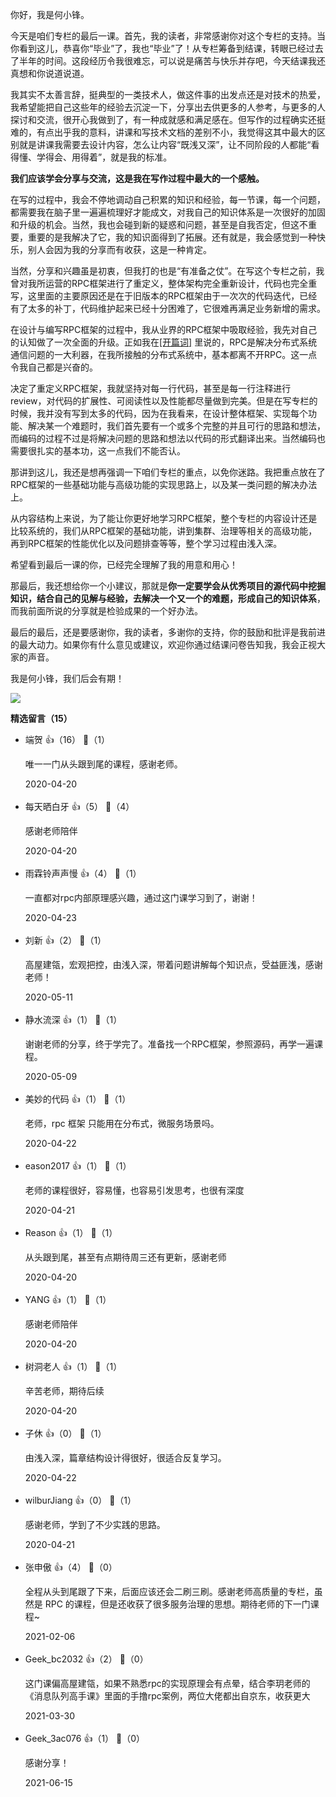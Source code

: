 你好，我是何小锋。

今天是咱们专栏的最后一课。首先，我的读者，非常感谢你对这个专栏的支持。当你看到这儿，恭喜你“毕业”了，我也“毕业”了！从专栏筹备到结课，转眼已经过去了半年的时间。这段经历令我很难忘，可以说是痛苦与快乐并存吧，今天结课我还真想和你说道说道。

我其实不太善言辞，挺典型的一类技术人，做这件事的出发点还是对技术的热爱，我希望能把自己这些年的经验去沉淀一下，分享出去供更多的人参考，与更多的人探讨和交流，很开心我做到了，有一种成就感和满足感在。但写作的过程确实还挺难的，有点出乎我的意料，讲课和写技术文档的差别不小，我觉得这其中最大的区别就是讲课我需要去设计内容，怎么让内容“既浅又深”，让不同阶段的人都能“看得懂、学得会、用得着”，就是我的标准。

**我们应该学会分享与交流，这是我在写作过程中最大的一个感触。**

在写的过程中，我会不停地调动自己积累的知识和经验，每一节课，每一个问题，都需要我在脑子里一遍遍梳理好才能成文，对我自己的知识体系是一次很好的加固和升级的机会。当然，我也会碰到新的疑惑和问题，甚至是自我否定，但这不重要，重要的是我解决了它，我的知识面得到了拓展。还有就是，我会感觉到一种快乐，别人会因为我的分享而有收获，这是一种肯定。

当然，分享和兴趣虽是初衷，但我打的也是“有准备之仗”。在写这个专栏之前，我曾对我所运营的RPC框架进行了重定义，整体架构完全重新设计，代码也完全重写，这里面的主要原因还是在于旧版本的RPC框架由于一次次的代码迭代，已经有了太多的补丁，代码维护起来已经十分困难了，它很难再满足业务新增的需求。

在设计与编写RPC框架的过程中，我从业界的RPC框架中吸取经验，我先对自己的认知做了一次全面的升级。正如我在[\[开篇词\]](https://time.geekbang.org/column/article/199649) 里说的，RPC是解决分布式系统通信问题的一大利器，在我所接触的分布式系统中，基本都离不开RPC。这一点令我自己都是兴奋的。

决定了重定义RPC框架，我就坚持对每一行代码，甚至是每一行注释进行review，对代码的扩展性、可阅读性以及性能都尽量做到完美。但是在写专栏的时候，我并没有写到太多的代码，因为在我看来，在设计整体框架、实现每个功能、解决某一个难题时，我们首先要有一个或多个完整的并且可行的思路和想法，而编码的过程不过是将解决问题的思路和想法以代码的形式翻译出来。当然编码也需要很扎实的基本功，这一点我们不能否认。

那讲到这儿，我还是想再强调一下咱们专栏的重点，以免你迷路。我把重点放在了RPC框架的一些基础功能与高级功能的实现思路上，以及某一类问题的解决办法上。

从内容结构上来说，为了能让你更好地学习RPC框架，整个专栏的内容设计还是比较系统的，我们从RPC框架的基础功能，讲到集群、治理等相关的高级功能，再到RPC框架的性能优化以及问题排查等等，整个学习过程由浅入深。

希望看到最后一课的你，已经完全理解了我的用意和用心！

那最后，我还想给你一个小建议，那就是**你一定要学会从优秀项目的源代码中挖掘知识，结合自己的见解与经验，去解决一个又一个的难题，形成自己的知识体系**，而我前面所说的分享就是检验成果的一个好办法。

最后的最后，还是要感谢你，我的读者，多谢你的支持，你的鼓励和批评是我前进的最大动力。如果你有什么意见或建议，欢迎你通过结课问卷告知我，我会正视大家的声音。

我是何小锋，我们后会有期！

[![](https://static001.geekbang.org/resource/image/a5/yy/a59c95f9ee9e238119265531d12058yy.jpg?wh=1142%2A801)](https://jinshuju.net/f/u49Ljk)
<div><strong>精选留言（15）</strong></div><ul>
<li><span>端贺</span> 👍（16） 💬（1）<p>唯一一门从头跟到尾的课程，感谢老师。</p>2020-04-20</li><br/><li><span>每天晒白牙</span> 👍（5） 💬（4）<p>感谢老师陪伴</p>2020-04-20</li><br/><li><span>雨霖铃声声慢</span> 👍（4） 💬（1）<p>一直都对rpc内部原理感兴趣，通过这门课学习到了，谢谢！</p>2020-04-23</li><br/><li><span>刘新</span> 👍（2） 💬（1）<p>高屋建瓴，宏观把控，由浅入深，带着问题讲解每个知识点，受益匪浅，感谢老师！</p>2020-05-11</li><br/><li><span>静水流深</span> 👍（1） 💬（1）<p>谢谢老师的分享，终于学完了。准备找一个RPC框架，参照源码，再学一遍课程。</p>2020-05-09</li><br/><li><span>美妙的代码</span> 👍（1） 💬（1）<p>老师，rpc 框架 只能用在分布式，微服务场景吗。</p>2020-04-22</li><br/><li><span>eason2017</span> 👍（1） 💬（1）<p>老师的课程很好，容易懂，也容易引发思考，也很有深度</p>2020-04-21</li><br/><li><span>Reason</span> 👍（1） 💬（1）<p>从头跟到尾，甚至有点期待周三还有更新，感谢老师</p>2020-04-20</li><br/><li><span>YANG</span> 👍（1） 💬（1）<p>感谢老师陪伴</p>2020-04-20</li><br/><li><span>树洞老人</span> 👍（1） 💬（1）<p>辛苦老师，期待后续</p>2020-04-20</li><br/><li><span>子休</span> 👍（0） 💬（1）<p>由浅入深，篇章结构设计得很好，很适合反复学习。</p>2020-04-22</li><br/><li><span>wilburJiang</span> 👍（0） 💬（1）<p>感谢老师，学到了不少实践的思路。</p>2020-04-21</li><br/><li><span>张申傲</span> 👍（4） 💬（0）<p>全程从头到尾跟了下来，后面应该还会二刷三刷。感谢老师高质量的专栏，虽然是 RPC 的课程，但是还收获了很多服务治理的思想。期待老师的下一门课程~</p>2021-02-06</li><br/><li><span>Geek_bc2032</span> 👍（2） 💬（0）<p>这门课偏高屋建瓴，如果不熟悉rpc的实现原理会有点晕，结合李玥老师的《消息队列高手课》里面的手撸rpc案例，两位大佬都出自京东，收获更大</p>2021-03-30</li><br/><li><span>Geek_3ac076</span> 👍（1） 💬（0）<p>感谢分享！</p>2021-06-15</li><br/>
</ul>